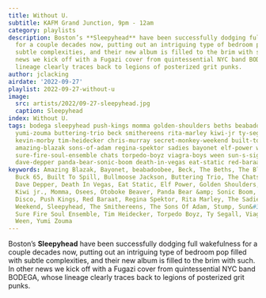 ```yaml
---
title: Without U.
subtitle: KAFM Grand Junction, 9pm - 12am
category: playlists
description: Boston’s **Sleepyhead** have been successfully dodging full wakefulness
  for a couple decades now, putting out an intriguing type of bedroom pop filled with
  subtle complexities, and their new album is filled to the brim with such. In other
  news we kick off with a Fugazi cover from quintessential NYC band BODEGA, whose
  lineage clearly traces back to legions of posterized grit punks.
author: jclacking
airdate: '2022-09-27'
playlist: 2022-09-27-without-u
image:
  src: artists/2022/09-27-sleepyhead.jpg
  caption: Sleepyhead
index: Without U.
tags: bodega sleepyhead push-kings momma golden-shoulders beths beabadoobee blue-van
  yumi-zouma buttering-trio beck smithereens rita-marley kiwi-jr ty-segall osees otoboke-beaver
  kevin-morby tim-heidecker chris-murray secret-monkey-weekend built-to-spill panic-at-disco
  amazing-blazak sons-of-adam regina-spektor sadies bayonet elf-power wand stump bullmoose-jackson
  sure-fire-soul-ensemble chats torpedo-boyz viagra-boys ween sun-s-signature buck-65
  dave-depper panda-bear-sonic-boom death-in-vegas eat-static red-baraat
keywords: Amazing Blazak, Bayonet, beabadoobee, Beck, The Beths, The Blue Van, Bodega,
  Buck 65, Built To Spill, Bullmoose Jackson, Buttering Trio, The Chats, Chris Murray,
  Dave Depper, Death In Vegas, Eat Static, Elf Power, Golden Shoulders, Kevin Morby,
  Kiwi jr., Momma, Osees, Otoboke Beaver, Panda Bear &amp; Sonic Boom, Panic! at the
  Disco, Push Kings, Red Baraat, Regina Spektor, Rita Marley, The Sadies, Secret Monkey
  Weekend, Sleepyhead, The Smithereens, The Sons Of Adam, Stump, Sun&#39;s Signature,
  Sure Fire Soul Ensemble, Tim Heidecker, Torpedo Boyz, Ty Segall, Viagra Boys, Wand,
  Ween, Yumi Zouma
---
```

Boston’s **Sleepyhead** have been successfully dodging full wakefulness for a couple decades now, putting out an intriguing type of bedroom pop filled with subtle complexities, and their new album is filled to the brim with such. In other news we kick off with a Fugazi cover from quintessential NYC band BODEGA, whose lineage clearly traces back to legions of posterized grit punks.

